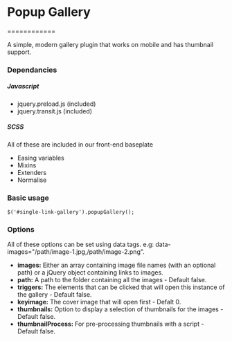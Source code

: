# Popup Gallery
============

A simple, modern gallery plugin that works on mobile and has thumbnail support.

### Dependancies

##### Javascript
 * jquery.preload.js (included)
 * jquery.transit.js (included)

##### SCSS
All of these are included in our front-end baseplate
 * Easing variables
 * Mixins
 * Extenders
 * Normalise

### Basic usage

```
$('#single-link-gallery').popupGallery();
```

### Options

All of these options can be set using data tags. e.g: data-images="/path/image-1.jpg,/path/image-2.png".

* **images:** Either an array containing image file names (with an optional path) or a jQuery object containing links to images.
* **path:** A path to the folder containing all the images - Default false.
* **triggers:** The elements that can be clicked that will open this instance of the gallery - Default false.
* **keyimage:** The cover image that will open first - Defalt 0.
* **thumbnails:** Option to display a selection of thumbnails for the images - Default false.
* **thumbnailProcess:** For pre-processing thumbnails with a script - Default false.